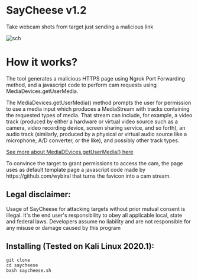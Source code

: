 # SayCheese v1.2

Take webcam shots from target just sending a malicious link

![sch](https://user-images.githubusercontent.com/34893261/81830116-10add880-9512-11ea-946e-3643db8c1bba.png)

# How it works?
<p>The tool generates a malicious HTTPS page using Ngrok Port Forwarding method, and a javascript code to perform cam requests using MediaDevices.getUserMedia. </p>

<p>The MediaDevices.getUserMedia() method prompts the user for permission to use a media input which produces a MediaStream with tracks containing the requested types of media. That stream can include, for example, a video track (produced by either a hardware or virtual video source such as a camera, video recording device, screen sharing service, and so forth), an audio track (similarly, produced by a physical or virtual audio source like a microphone, A/D converter, or the like), and possibly other track types. </p>

[See more about MediaDEvices.getUserMedia() here](https://developer.mozilla.org/en-US/docs/Web/API/MediaDevices/getUserMedia)
<p> To convince the target to grant permissions to access the cam, the page uses as default template page a javascript code made by https://github.com/wybiral that turns the favicon into a cam stream.</p>

## Legal disclaimer:

Usage of SayCheese for attacking targets without prior mutual consent is illegal. It's the end user's responsibility to obey all applicable local, state and federal laws. Developers assume no liability and are not responsible for any misuse or damage caused by this program 
## Installing (Tested on Kali Linux 2020.1):

```
git clone 
cd saycheese
bash saycheese.sh
```
